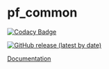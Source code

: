 # pf_common
[![Codacy Badge](https://api.codacy.com/project/badge/Grade/956a9b779cd048269b30b241579b95dd)](https://app.codacy.com/gh/PetrFlajsingr/pf_common?utm_source=github.com&utm_medium=referral&utm_content=PetrFlajsingr/pf_common&utm_campaign=Badge_Grade_Settings)

[![GitHub release (latest by date)](https://img.shields.io/github/v/release/filipdutescu/modern-cpp-template)](https://github.com/PetrFlajsingr/pf_common/releases)

[Documentation](https://petrflajsingr.github.io/pf_common/)
